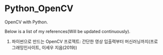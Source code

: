 # Python_OpenCV
OpenCV with Python.


Below is a list of my references(Will be updated continuously).
   1. 파이썬으로 만드는 OpenCV 프로젝트: 간단한 영상 입출력부터 머신러닝까지(프로그래밍인사이트, 이세우 지음(2019))
